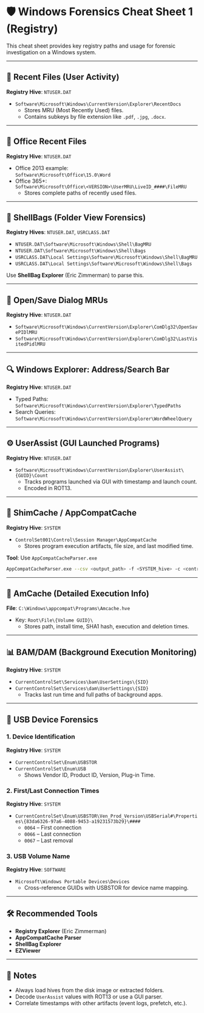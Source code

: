 # 🛡️ Windows Forensics Cheat Sheet 1 (Registry)
This cheat sheet provides key registry paths and usage for forensic investigation on a Windows system.

---

## 📁 Recent Files (User Activity)
**Registry Hive**: `NTUSER.DAT`  
- `Software\Microsoft\Windows\CurrentVersion\Explorer\RecentDocs`  
  - Stores MRU (Most Recently Used) files.
  - Contains subkeys by file extension like `.pdf`, `.jpg`, `.docx`.

---

## 📝 Office Recent Files  
**Registry Hive**: `NTUSER.DAT`  
- Office 2013 example:  
  `Software\Microsoft\Office\15.0\Word`  
- Office 365+:  
  `Software\Microsoft\Office\<VERSION>\UserMRU\LiveID_####\FileMRU`  
  - Stores complete paths of recently used files.

---

## 🧳 ShellBags (Folder View Forensics)
**Registry Hives**: `NTUSER.DAT`, `USRCLASS.DAT`  
- `NTUSER.DAT\Software\Microsoft\Windows\Shell\BagMRU`  
- `NTUSER.DAT\Software\Microsoft\Windows\Shell\Bags`  
- `USRCLASS.DAT\Local Settings\Software\Microsoft\Windows\Shell\BagMRU`  
- `USRCLASS.DAT\Local Settings\Software\Microsoft\Windows\Shell\Bags`  

Use **ShellBag Explorer** (Eric Zimmerman) to parse this.

---

## 📂 Open/Save Dialog MRUs  
**Registry Hive**: `NTUSER.DAT`  
- `Software\Microsoft\Windows\CurrentVersion\Explorer\ComDlg32\OpenSavePIDlMRU`  
- `Software\Microsoft\Windows\CurrentVersion\Explorer\ComDlg32\LastVisitedPidlMRU`

---

## 🔍 Windows Explorer: Address/Search Bar
**Registry Hive**: `NTUSER.DAT`  
- Typed Paths:  
  `Software\Microsoft\Windows\CurrentVersion\Explorer\TypedPaths`  
- Search Queries:  
  `Software\Microsoft\Windows\CurrentVersion\Explorer\WordWheelQuery`

---

## ⚙️ UserAssist (GUI Launched Programs)
**Registry Hive**: `NTUSER.DAT`  
- `Software\Microsoft\Windows\CurrentVersion\Explorer\UserAssist\{GUID}\Count`  
  - Tracks programs launched via GUI with timestamp and launch count.
  - Encoded in ROT13.

---

## 🧬 ShimCache / AppCompatCache
**Registry Hive**: `SYSTEM`  
- `ControlSet001\Control\Session Manager\AppCompatCache`  
  - Stores program execution artifacts, file size, and last modified time.

**Tool**: Use `AppCompatCacheParser.exe`  
```bash
AppCompatCacheParser.exe --csv <output_path> -f <SYSTEM_hive> -c <control_set>
```

---

## 🧾 AmCache (Detailed Execution Info)
**File**: `C:\Windows\appcompat\Programs\Amcache.hve`  
- Key: `Root\File\{Volume GUID}\`  
  - Stores path, install time, SHA1 hash, execution and deletion times.

---

## 📊 BAM/DAM (Background Execution Monitoring)
**Registry Hive**: `SYSTEM`  
- `CurrentControlSet\Services\bam\UserSettings\{SID}`  
- `CurrentControlSet\Services\dam\UserSettings\{SID}`  
  - Tracks last run time and full paths of background apps.

---

## 💽 USB Device Forensics

### 1. **Device Identification**
**Registry Hive**: `SYSTEM`  
- `CurrentControlSet\Enum\USBSTOR`  
- `CurrentControlSet\Enum\USB`  
  - Shows Vendor ID, Product ID, Version, Plug-in Time.

### 2. **First/Last Connection Times**
**Registry Hive**: `SYSTEM`  
- `CurrentControlSet\Enum\USBSTOR\Ven_Prod_Version\USBSerial#\Properties\{83da6326-97a6-4088-9453-a19231573b29}\####`  
  - `0064` – First connection  
  - `0066` – Last connection  
  - `0067` – Last removal  

### 3. **USB Volume Name**
**Registry Hive**: `SOFTWARE`  
- `Microsoft\Windows Portable Devices\Devices`  
  - Cross-reference GUIDs with USBSTOR for device name mapping.

---

## 🛠️ Recommended Tools
- **Registry Explorer** (Eric Zimmerman)  
- **AppCompatCache Parser**  
- **ShellBag Explorer**  
- **EZViewer**  

---

## 📌 Notes
- Always load hives from the disk image or extracted folders.
- Decode `UserAssist` values with ROT13 or use a GUI parser.
- Correlate timestamps with other artifacts (event logs, prefetch, etc.).
